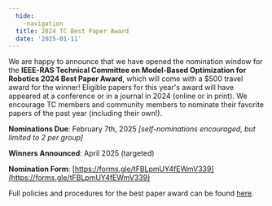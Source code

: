 ```yaml
---
  hide:
    -navigation
  title: 2024 TC Best Paper Award
  date: '2025-01-11'
---
```


We are happy to announce that we have opened the nomination window for the **IEEE-RAS Technical Committee on Model-Based Optimization for Robotics 2024 Best Paper Award**, which will come with a $500 travel award for the winner! Eligible papers for this year's award will have appeared at a conference or in a journal in 2024 (online or in print). We encourage TC members and community members to nominate their favorite papers of the past year (including their own!).

**Nominations Due**: February 7th, 2025 *[self-nominations encouraged, but limited to 2 per group]*

**Winners Announced**: April 2025 (targeted)

**Nomination Form**: [https://forms.gle/tFBLpmUY4fEWmV339](https://forms.gle/tFBLpmUY4fEWmV339)

Full policies and procedures for the best paper award can be found [here](https://docs.google.com/document/d/1dhywlHwxx6VVKmtMkk4czRZ1vb4_ik3FIAM7NcpYvcs).

